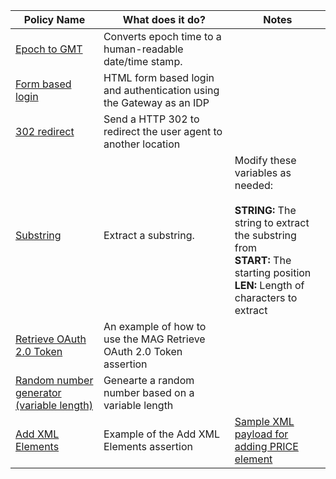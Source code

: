 <table>
<thead>
<tr>
<th>Policy Name</th>
<th>What does it do?</th>
<th>Notes</th>
</tr>
</thead>
<tbody>
<tr>
<td><a href="https://github.com/dasjo02/layer7-policy-snippets/blob/master/epoch-to-gmt.xml">Epoch to GMT</a></td>
<td>Converts epoch time to a human-readable date/time stamp.</td>
 <td></td>
</tr>
<tr>
<td><a href="https://github.com/dasjo02/layer7-policy-snippets/blob/master/form-based-login.xml">Form based login</a></td>
<td>HTML form based login and authentication using the Gateway as an IDP</td>
 <td></td>
</tr>
<tr>
<td><a href="https://github.com/dasjo02/layer7-policy-snippets/blob/master/302-redirect.xml">302 redirect</a></td>
<td>Send a HTTP 302 to redirect the user agent to another location</td>
 <td></td>
</tr>
<tr>
<td><a href="https://github.com/dasjo02/layer7-policy-snippets/blob/master/substring.xml">Substring</a></td>
 <td>Extract a substring. </td>
 <td>Modify these variables as needed:<br><br>
  <b>STRING:</b> The string to extract the substring from <br>
  <b>START:</b> The starting position <br>
  <b>LEN:</b> Length of characters to extract
</td>
</tr>
<tr>
<td><a href="https://github.com/dasjo02/layer7-policy-snippets/blob/master/Retrieve-OAuth-2.0-Token-Sample.xml">Retrieve OAuth 2.0 Token</a></td>
<td>An example of how to use the MAG Retrieve OAuth 2.0 Token assertion</td>
 <td></td>
</tr>
<tr>
<td><a href="https://github.com/dasjo02/layer7-policy-snippets/blob/master/random-number-generator-variable-length.xml">Random number generator (variable length)</a></td>
<td>Genearte a random number based on a variable length</td>
 <td></td>
</tr> 
<tr>
<td><a href="https://github.com/dasjo02/layer7-policy-snippets/blob/master/Add%20XML%20Elements.xml">Add XML Elements</a></td>
<td>Example of the Add XML Elements assertion</td>
 <td>
  <a href="https://github.com/dasjo02/layer7-policy-snippets/blob/master/Sample XML For adding PRICE element">Sample XML payload for adding PRICE element</a>
</td>
</tr> 
</tbody>
</table>
